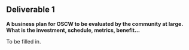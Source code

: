 ## **Deliverable 1**

**A business plan for OSCW to be evaluated by the community at large.
What is the investment, schedule, metrics, benefit…**

To be filled in.